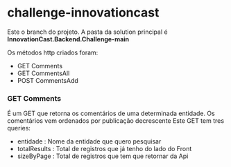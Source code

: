 # challenge-innovationcast

Este o branch do projeto. A pasta da solution principal é **InnovationCast.Backend.Challenge-main** <br>

Os métodos http criados foram:
- GET Comments
- GET CommentsAll
- POST CommentsAdd

### GET Comments ###
É um GET que retorna os comentários de uma determinada entidade. 
Os comentários vem ordenados por publicação decrescente
Este GET tem tres queries:
  - entidade      : Nome da entidade que quero pesquisar
  - totalResults  : Total de registros que já tenho do lado do Front
  - sizeByPage    : Total de registros que tem que retornar da Api

